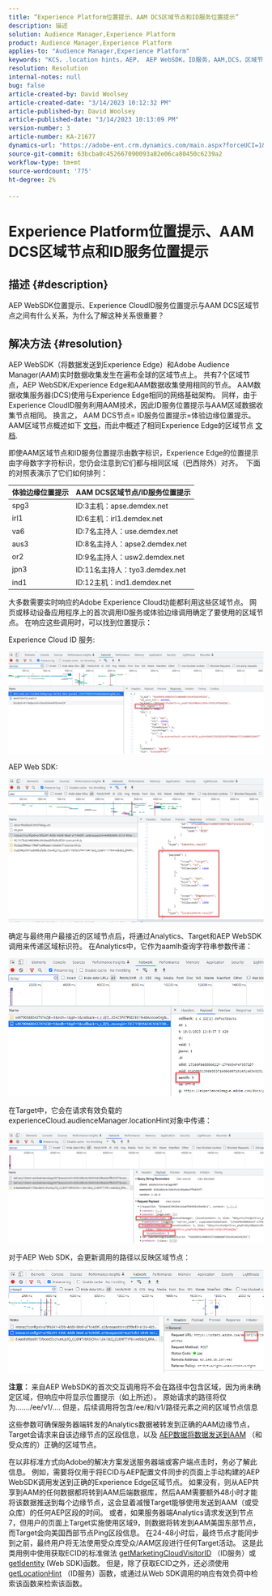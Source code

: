 ```yaml
---
title: “Experience Platform位置提示、AAM DCS区域节点和ID服务位置提示”
description: 描述
solution: Audience Manager,Experience Platform
product: Audience Manager,Experience Platform
applies-to: "Audience Manager,Experience Platform"
keywords: "KCS，.location hints，AEP， AEP WebSDK，ID服务，AAM,DCS，区域节点"
resolution: Resolution
internal-notes: null
bug: false
article-created-by: David Woolsey
article-created-date: "3/14/2023 10:12:32 PM"
article-published-by: David Woolsey
article-published-date: "3/14/2023 10:13:09 PM"
version-number: 3
article-number: KA-21677
dynamics-url: "https://adobe-ent.crm.dynamics.com/main.aspx?forceUCI=1&pagetype=entityrecord&etn=knowledgearticle&id=a11c9f4c-b5c2-ed11-83ff-6045bd006a22"
source-git-commit: 63bcba0c452667090093a82e06ca80450c6239a2
workflow-type: tm+mt
source-wordcount: '775'
ht-degree: 2%

---
```


# Experience Platform位置提示、AAM DCS区域节点和ID服务位置提示

## 描述 {#description}

AEP WebSDK位置提示、Experience CloudID服务位置提示与AAM DCS区域节点之间有什么关系，为什么了解这种关系很重要？

## 解决方法 {#resolution}


AEP WebSDK（将数据发送到Experience Edge）和Adobe Audience Manager(AAM)实时数据收集发生在遍布全球的区域节点上。 共有7个区域节点，AEP WebSDK/Experience Edge和AAM数据收集使用相同的节点。 AAM数据收集服务器(DCS)使用与Experience Edge相同的网络基础架构。 同样，由于Experience CloudID服务利用AAM技术，因此ID服务位置提示与AAM区域数据收集节点相同。 换言之， AAM DCS节点= ID服务位置提示=体验边缘位置提示。 AAM区域节点概述如下 [文档](https://experienceleague.adobe.com/docs/audience-manager/user-guide/api-and-sdk-code/dcs/dcs-api-reference/dcs-regions.html?lang=en)，而此中概述了相同Experience Edge的区域节点 [文档](https://experienceleague.adobe.com/docs/experience-platform/edge-network-server-api/location-hints.html?lang=en).

即使AAM区域节点和ID服务位置提示由数字标识，Experience Edge的位置提示由字母数字字符标识，您仍会注意到它们都与相同区域（巴西除外）对齐。  下面的对照表演示了它们如何排列：


| 体验边缘位置提示 | AAM DCS区域节点/ID服务位置提示 |
| --- | --- |
| spg3 | ID:3主机：apse.demdex.net |
| irl1 | ID:6主机：irl1.demdex.net |
| va6 | ID:7名主持人：use.demdex.net |
| aus3 | ID:8名主持人：apse2.demdex.net |
| or2 | ID:9名主持人：usw2.demdex.net |
| jpn3 | ID:11名主持人：tyo3.demdex.net |
| ind1 | ID:12主机：ind1.demdex.net |


大多数需要实时响应的Adobe Experience Cloud功能都利用这些区域节点。 网页或移动设备应用程序上的首次调用ID服务或体验边缘调用确定了要使用的区域节点。 在响应这些调用时，可以找到位置提示：

Experience Cloud ID 服务:

![](assets/e80a1235-77bf-ed11-83ff-6045bd006239.png)



AEP Web SDK:

![](assets/8f50cbb3-75bf-ed11-83ff-6045bd006239.png)

确定与最终用户最接近的区域节点后，将通过Analytics、Target和AEP WebSDK调用来传递区域标识符。 在Analytics中，它作为aamlh查询字符串参数传递：

![](assets/33af14ff-77bf-ed11-83ff-6045bd006239.png)

在Target中，它会在请求有效负载的experienceCloud.audienceManager.locationHint对象中传递：

![](assets/dce94437-78bf-ed11-83ff-6045bd006239.png)

对于AEP Web SDK，会更新调用的路径以反映区域节点：

![](assets/8245a050-79bf-ed11-83ff-6045bd006239.png)

<b>注意： </b>来自AEP WebSDK的首次交互调用将不会在路径中包含区域，因为尚未确定区域，但响应中将显示位置提示（如上所述）。 原始请求的路径将仅为……./ee/v1/.... 但是，后续调用将包含/ee/和/v1/路径元素之间的区域节点信息

这些参数可确保服务器端转发的Analytics数据被转发到正确的AAM边缘节点，Target会请求来自该边缘节点的区段信息，以及 [AEP数据将数据发送到AAM](https://experienceleague.adobe.com/docs/audience-manager/user-guide/implementation-integration-guides/integration-experience-platform/aam-aep-audience-sharing.html?lang=en) （和受众库的）正确的区域节点。

在以非标准方式向Adobe的解决方案发送服务器端或客户端点击时，务必了解此信息。 例如，需要将仅用于将ECID与AEP配置文件同步的页面上手动构建的AEP WebSDK调用发送到正确的Experience Edge区域节点。 如果没有，则从AEP共享到AAM的任何数据都将转到AAM后端数据库，然后AAM需要额外48小时才能将该数据推送到每个边缘节点，这会显着减慢Target能够使用发送到AAM（或受众库）的任何AEP区段的时间。 或者，如果服务器端Analytics请求发送到节点7，但用户的页面上Target实施使用区域9，则数据将转发到AAM美国东部节点，而Target会向美国西部节点Ping区段信息。 在24-48小时后，最终节点才能同步到之前，最终用户将无法使用受众库受众/AAM区段进行任何Target活动。 这是此类用例中使用获取ECID的标准做法 [getMarketingCloudVisitorID](https://experienceleague.adobe.com/docs/id-service/using/id-service-api/methods/getmcvid.html?lang=en) （ID服务）或 [getIdentity](https://experienceleague.adobe.com/docs/experience-platform/edge/extension/accessing-the-ecid.html?lang=en) (Web SDK)函数。 但是，除了获取ECID之外，还必须使用 [getLocationHint](https://experienceleague.adobe.com/docs/id-service/using/id-service-api/methods/getlocationhint.html?lang=en) （ID服务）函数，或通过从Web SDK调用的响应有效负荷中检索该函数来检索该函数。








